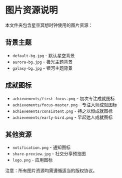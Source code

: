 # 图片资源说明

本文件夹包含星空冥想时钟使用的图片资源：

## 背景主题
- `default-bg.jpg` - 默认星空背景
- `aurora-bg.jpg` - 极光主题背景
- `galaxy-bg.jpg` - 银河主题背景

## 成就图标
- `achievements/first-focus.png` - 初次专注成就图标
- `achievements/focus-master.png` - 专注大师成就图标
- `achievements/consistent.png` - 持之以恒成就图标
- `achievements/early-bird.png` - 早起达人成就图标

## 其他资源
- `notification.png` - 通知图标
- `share-preview.jpg` - 社交分享预览图
- `logo.png` - 应用图标

注意：所有图片资源均需遵循适当的版权协议。 